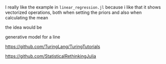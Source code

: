 
I really like the example in `linear_regression.jl` because i like that it shows vectorized operations, both when setting the priors and also when calculating the mean

the idea would be

generative model for a line


https://github.com/TuringLang/TuringTutorials

https://github.com/StatisticalRethinkingJulia

